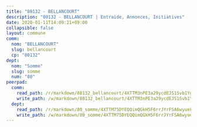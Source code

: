 ```yaml
---
title: "80132 - BELLANCOURT"
description: "80132 - BELLANCOURT | Entraide, Annonces, Initiatives"
date: 2020-01-11T14:09:21+09:00
collapsible: false
layout: commune
comm:
  nom: "BELLANCOURT"
  slug: bellancourt
  cp: "80132"
dept:
  nom: "Somme"
  slug: somme
  num: "80"
peerpad:
  comm:
    read_path: /r/markdown/80132_bellancourt/4XTTM3nPE3a29ycdEJS1Svb1Yggcb4m7mEa14XVzSiw3mM7fS
    write_path: /w/markdown/80132_bellancourt/4XTTM3nPE3a29ycdEJS1Svb1Yggcb4m7mEa14XVzSiw3mM7fS-K3TgU15rNuMZhPN3DdcnnXweEKYjfZFe3zCsqWRPMReYGSHvPxHUeCvEvSCkVcirpXndWpfaqMfcyZDPiULhWP2m8tQ9WiK3GkhsbmK9AHGjH1xXU7KCJr6C5yP5btHChtQH5X48
  dept:
    read_path: /r/markdown/80_somme/4XTTM75DYEQQimQGkH5F6rrJYrFSA6wyuekdgioEx7v45YjSw
    write_path: /w/markdown/80_somme/4XTTM75DYEQQimQGkH5F6rrJYrFSA6wyuekdgioEx7v45YjSw-K3TgTuB1DbUNHuFo9Fhh6JTUriPx8E5izGkmw9RSNTjUtMFPoZhqqp87szE8th3EytWSHGdhUuQUPjam8aJZh1SdH8pL3ibgUbMdNhU17kjAmSa49LMB2GjXvVwDVurE8mgce3XM
---
```


